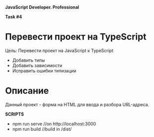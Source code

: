 **JavaScript Developer. Professional**

**Task #4**

# Перевести проект на TypeScript

Цель: Перевести проект на JavaScript к TypeScript
- Добавить типы
- Добавить зависимости
- Исправить ошибки типизации

# Описание

Данный проект - форма на HTML для ввода и разбора URL-адреса.

**SCRIPTS**

- npm run serve //on http://localhost:3000
- npm run build //build in /dist/
